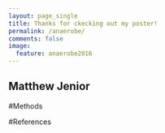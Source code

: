 ```yaml
---
layout: page_single
title: Thanks for ckecking out my poster!
permalink: /anaerobe/
comments: false
image:
  feature: anaerobe2016
---
```


Matthew Jenior
---------------------



#Methods



#References
